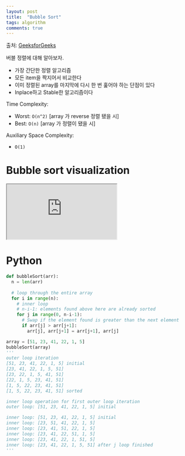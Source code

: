 ```yaml
---
layout: post
title:  "Bubble Sort"
tags: algorithm
comments: true
---
```

출처: [GeeksforGeeks](https://www.geeksforgeeks.org/bubble-sort/)

버블 정렬에 대해 알아보자. 

- 가장 간단한 정렬 알고리즘
- 모든 item을 짝지어서 비교한다
- 이미 정렬된 array를 마지막에 다시 한 번 훑어야 하는 단점이 있다
- Inplace하고 Stable한 알고리즘이다

Time Complexity: 
- Worst: `O(n^2)` [array 가 reverse 정렬 됐을 시]
- Best: `O(n)` [array 가 정렬이 됐을 시]

Auxiliary Space Complexity: 
- `O(1)`

# Bubble sort visualization
<!-- 16:9 aspect ratio -->
<div class="responsive-embed responsive-embed-16by9">
  <iframe class="responsive-embed-item" src="https://www.youtube-nocookie.com/embed/nmhjrI-aW5o"></iframe>
</div>

# Python
```python
def bubbleSort(arr):
  n = len(arr)
 
  # loop through the entire array
  for i in range(n):
    # inner loop
    # n-i-1: elements found above here are already sorted
    for j in range(0, n-i-1):
      # Swap if the element found is greater than the next element
      if arr[j] > arr[j+1]:
        arr[j], arr[j+1] = arr[j+1], arr[j]

array = [51, 23, 41, 22, 1, 5]
bubbleSort(array)
'''
outer loop iteration
[51, 23, 41, 22, 1, 5] initial
[23, 41, 22, 1, 5, 51]
[23, 22, 1, 5, 41, 51]
[22, 1, 5, 23, 41, 51]
[1, 5, 22, 23, 41, 51]
[1, 5, 22, 23, 41, 51] sorted

inner loop operation for first outer loop iteration
outer loop: [51, 23, 41, 22, 1, 5] initial

inner loop: [51, 23, 41, 22, 1, 5] initial
inner loop: [23, 51, 41, 22, 1, 5]
inner loop: [23, 41, 51, 22, 1, 5]
inner loop: [23, 41, 22, 51, 1, 5]
inner loop: [23, 41, 22, 1, 51, 5]
inner loop: [23, 41, 22, 1, 5, 51] after j loop finished
'''
```